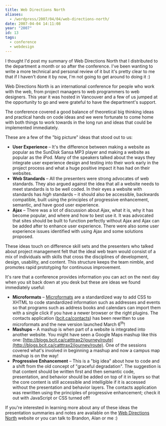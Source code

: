 ```yaml
---
title: Web Directions North
aliases:
  - /wordpress/2007/04/04/web-directions-north/
date: 2007-04-04 14:11:08
year: "2007"
id: 13
tags:
  - conference
  - webdesign
---
```


I thought I'd post my summary of Web Directions North that I distributed to the department a month or so after the conference.  I've been wanting to write a more technical and personal review of it but it's pretty clear to me that if I haven't done it by now, I'm not going to get around to doing it :)

<!--more-->Web Directions North is an international conference for people who work with the web, from project managers to web programmers to web designers. This year it was hosted in Vancouver and a few of us jumped at the opportunity to go and were grateful to have the department's support.

The conference covered a good balance of theoretical big thinking ideas and practical hands on code ideas and we were fortunate to come home with both things to work towards in the long run and ideas that could be implemented immediately.

These are a few of the "big picture" ideas that stood out to us:

* **User Experience** – It's the difference between making a website as popular as the SunDisk Sansa MP3 player and making a website as popular as the iPod. Many of the speakers talked about the ways they integrate user experience design and testing into their work early in the project process and what a huge positive impact it has had on their websites.
* **Web Standards** – All the presenters were strong advocates of web standards. They also argued against the idea that all a website needs to meet standards is to be well coded. In their eyes a website with standards has _high_ standards – it should also be accessible, backwards compatible, built using the principles of progressive enhancement, semantic, and have good user experience.
* **Ajax** – There was a lot of discussion about Ajax, what it is, why it has become popular, and where and how to best use it. It was advocated that sites should be built to function perfectly without Ajax and Ajax can be added after to enhance user experience. There were also some user experience issues identified with using Ajax and some solutions proposed.

These ideas touch on difference skill sets and the presenters who talked about project management felt that the ideal web team would consist of a mix of individuals with skills that cross the disciplines of development, design, usability, and content. This structure keeps the team nimble, and promotes rapid prototyping for continuous improvement.

It's rare that a conference provides information you can act on the next day when you sit back down at you desk but these are ideas we found immediately useful:

* **Microformats** – [Microformats](http://microformats.org/) are a standardized way to add CSS to XHTML to code standardized information such as addresses and events so that programs such as address books and calendars can import them with a single click if you have a newer browser or the right plugins. The contacts application ([bcit.ca/contacts](http://www.bcit.ca/contacts)) has been rewritten to use microformats and the new version launched March 6<sup>th</sup>!
* **Mashups** – A mashup is when part of a website is integrated into another website. You might have seen a Google Maps mashup like this one: [http://blogs.bcit.ca/catttrax2/journey/route](http://blogs.bcit.ca/catttrax2/journey/route).  One of the sessions covered what's involved in beginning a mashup and now a campus map mashup is on the way!
* **Progressive Enhancement** – This is a "big idea" about how to code and a shift from the old concept of "graceful degradation". The suggestion is that content should be written first and then semantic code, presentation, and behavior should be added on top of it in layers so that the core content is still accessible and intelligible if it is accessed without the presentation and behavior layers. The contacts application was rewritten using the principles of progressive enhancement; check it out with JavaScript or CSS turned off!

If you're interested in learning more about any of these ideas the presentation summaries and notes are available on the [Web Directions North](http://north.webdirections.org/wdn07-resources/) website or you can talk to Brandon, Alan or me :)
